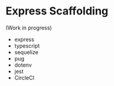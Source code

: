 # Express Scaffolding
(Work in progress)

- express
- typescript
- sequelize
- pug
- dotenv
- jest
- CircleCI
